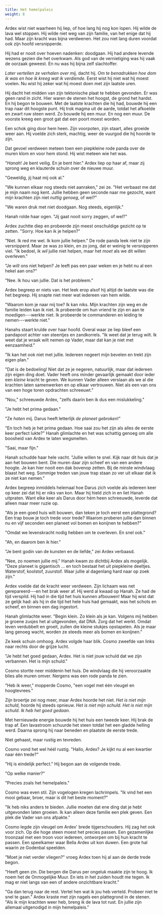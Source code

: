 ```yaml
---
title: Het hemelpaleis
weight: 8
---
```


Ardex wist niet waarheen hij liep, of hoe lang hij nog kon lopen. Hij wilde de lava wel stoppen. Hij wilde niet weg van zijn familie, van het enige dat hij had. Maar zijn kracht was bijna verdwenen. Het zou niet lang duren voordat ook zijn hoofd versnipperde.

Hij had er nooit over hoeven nadenken: doodgaan. Hij had andere levende wezens gezien die het overkwam. Als god van de vernietiging was hij vaak de oorzaak geweest. En nu was hij bijna zelf slachtoffer.

_Later vertellen ze verhalen over mij,_ dacht hij. _Om te benadrukken hoe dom ik was en hoe ik kreeg wat ik verdiende._ Eerst wist hij niet wat hij moest voelen. Nu wist hij zeker wat hij moest doen met zijn laatste uren.

Hij dacht het midden van zijn tektonische plaat te hebben gevonden. Er was geen rand in zicht. Hier waren de stenen het hoogst, de grond het hardst. En hij begon te bouwen. Met de laatste krachten die hij had, bouwde hij een trap naar dit hoogste punt. Hij trok magma uit de aarde, totdat het afkoelde en zwart ruw steen werd. Zo bouwde hij een muur. En nog een muur. De voorste kreeg een groot gat dat een poort moest worden. 

Een schok ging door hem heen. Zijn voorpoten, zijn staart, alles groeide weer aan. Hij voelde zich sterk, machtig, weer de vuurgod die hij hoorde te zijn.

Dat gevoel verdween meteen toen een piepkleine rode panda over de muren klom en voor hem stond. Hij wist meteen wie het was.

"_Hanah_! Je bent veilig. En je bent hier." Ardex liep op haar af, maar zij sprong weg en klauterde schuin over de nieuwe muur.

"Geweldig, jij haat mij ook al."

"We kunnen elkaar nog steeds niet aanraken," zei ze. "Het verbaast me dat je mijn naam nog kent. Jullie hebben geen seconde naar me gezocht, want mijn krachten zijn niet _nuttig genoeg_, of wel?"

"We waren druk met niet doodgaan. Nog steeds, eigenlijk."

Hanah rolde haar ogen. "Jij gaat nooit sorry zeggen, of wel?"

Ardex zuchtte diep en probeerde zijn meest onschuldige gezicht op te zetten. "Sorry. Hoe kan ik je helpen?"

"Niet. Ik red me wel. Ik kom jullie helpen." De rode panda leek niet te zijn versnipperd. Maar ze was zo klein, en zo jong, dat er weinig te versnipperen viel. "Ik bedoel, ik _wil_ jullie niet helpen, maar het _moet_ als we dit willen overleven."

"Je _wilt_ ons niet helpen? Je leeft pas een paar weken en je hebt nu al een hekel aan ons?"

"Nee. Ik hou van jullie. Dat is het probleem."

Ardex begreep er niets van. Het leek erop alsof hij altijd de laatste was die het begreep. Hij snapte niet meer wat iedereen van hem wilde.

"Waarom kom je naar mij toe? Ik kan niks. Mijn krachten zijn weg en de familie leiden kan ik niet. Ik probeerde om hun vriend te zijn en aan te moedigen---werkte niet. Ik probeerde te commanderen en leiding te nemen---werkte niet."

Hanahs staart krulde over haar hoofd. Overal waar ze liep bleef een pandapoot achter van steentjes en zandkorrels. "Ik weet dat je terug wilt. Ik weet dat je wraak wilt nemen op Vader, maar dat kan je niet met eenzaamheid."

"Ik kan het ook niet met jullie. Iedereen negeert mijn bevelen en trekt zijn eigen plan."

"Dat is de bedoeling! Niet dat ze je negeren, natuurlijk, maar dat iedereen zijn eigen ding doet. Vader heeft ons minder gevaarlijk gemaakt door ieder een _kleine_ kracht te geven. We kunnen Vader alleen verslaan als we al die krachten laten samenwerken en op elkaar vertrouwen. Niet als een van ons van een hoge toren opdrachten schreeuwt."

"Nou," schreeuwde Ardex, "zelfs daarin ben ik dus een mislukkeling."

"Je hebt het prima gedaan."

"Ze _haten_ mij. Darus heeft letterlijk _de planeet gebroken_!"

"En toch heb je het prima gedaan. Hoe saai zou het zijn als alles de eerste keer perfect lukte?" Hanah glimlachte en het was schattig genoeg om alle boosheid van Ardex te laten wegsmelten.

"Saai, maar fijn."

Hanah schudde haar hele vacht. "Jullie willen te snel. Kijk naar dit huis dat je aan het bouwen bent. Die muren daar zijn scheef en van een andere hoogte. Je kan hier nooit een dak bovenop zetten. Bij de minste windvlaag blaast het weg. Sommige treden van jouw trap staan zo ver uit elkaar dat ik ze niet kan nemen."

Ardex begreep inmiddels helemaal hoe Darus zich voelde als iedereen keer op keer zei dat hij er niks van kon. Maar hij hield zich in en liet Hanah uitpraten. Want elke keer als Darus door hém heen schreeuwde, leverde dat alleen maar meer ruzie op.

"Als je een goed huis wilt bouwen, dan teken je toch eerst een plattegrond? Een trap bouw je toch trede voor trede? Waarom proberen jullie dan binnen nu en vijf seconden een planeet vol bomen en konijnen te hebben?"

"Omdat we levenskracht nodig hebben om te overleven. En snel ook."

"Ah, en daarom ben ik hier."

"Je bent godin van de kunsten en de liefde," zei Ardex verbaasd.

"Nee, zo noemen jullie mij." Hanah kwam zo dichtbij Ardex als mogelijk. "Deze planeet is gigantisch ... en toch bestaat het uit piepkleine deeltjes. Waterstof, koolstof, zuurstof. Waar jullie al dagenlang hard naar op zoek zijn." 

Ardex voelde dat de kracht weer verdween. Zijn lichaam was net gerepareerd---en het brak weer af. Hij werd al kwaad op Hanah. Ze had de tijd verspild. Hij had in die tijd het huis kunnen afbouwen! Maar hij wist dat ze gelijk had: als hij in die tijd het hele huis had gemaakt, was het schots en scheef, en binnen een dag ingestort.

Hanah glimlachte weer. "Begin klein. Zo klein als je kan. Volgens mij hebben je groene zusjes het al uitgevonden, dat DNA. Zorg dat het werkt. Omdat leven verdubbelt en groeit, zullen die kleine stukjes opstapelen. Als je maar lang genoeg wacht, worden ze steeds meer als bomen en konijnen."

Ze keek schuin omhoog. Ardex volgde haar blik. Cosmo zweefde van links naar rechts door de grijze lucht.

"Je hebt het goed gedaan, Ardex. Het is niet jouw schuld dat we zijn verbannen. Het is mijn schuld."

Cosmo stortte neer middenin het huis. De windvlaag die hij veroorzaakte blies alle muren omver. Nergens was een rode panda te zien. 

"Heb ik weer," mopperde Cosmo, "een vogel met één vleugel en hoogtevrees."

Zijn broertje zei nog meer, maar Ardex hoorde het niet. _Het is niet mijn schuld,_ hoorde hij steeds opnieuw. _Het is niet mijn schuld. Het is niet mijn schuld. Ik heb het goed gedaan._

Met hernieuwde energie bouwde hij het huis een tweede keer. Hij brak de trap af. Een lavastroom schuurde het steen totdat het een gladde helling werd. Daarna sprong hij naar beneden en plaatste de eerste trede. 

Niet gehaast, maar rustig en tevreden. 

Cosmo vond het wel héél rustig. "Hallo, Ardex? Je kijkt nu al een kwartier naar één trede?"

"Hij is eindelijk perfect." Hij begon aan de volgende trede.

"Op welke manier?"

"Precies zoals het hemelpaleis."

Cosmo was even stil. Zijn vogelogen kregen lachrimpels. "Ik vind het een mooi gebaar, broer, maar is dit het beste moment?"

"Ik heb niks anders te bieden. Jullie moeten dat ene ding dat je hebt uitgevonden laten groeien. Ik kan alleen deze familie een plek geven. Een plek die Vader van ons afpakte."

Cosmo legde zijn vleugel om Ardex' brede tijgerschouders. Hij zag het ook voor zich. Op die hoge steen moest het precies passen. Een gezamenlijke troonzaal met een troon voor iedereen, ontworpen om bij hun kracht te passen. Een speelkamer waar Bella Ardex uit kon duwen. Een grote hal waarin ze Godenbal speelden.

"Moet je niet verder vliegen?" vroeg Ardex toen hij al aan de derde trede begon.

"Heeft geen zin. Die bergen die Darus per ongeluk maakte zijn te hoog. Ik noem het de Onmogelijke Muur. En iets in het zuiden houdt me tegen. Ik mag er niet langs van een of andere onzichtbare kracht."

"Ga dan terug naar de rest. Vertel hen wat ik jou heb verteld. Probeer niet te snel te gaan." Ardex kraste met zijn nagels een plattegrond in de stenen. "Als ik mijn krachten weer heb, breng ik de lava tot rust. En jullie zijn allemaal uitgenodigd in mijn hemelpaleis."